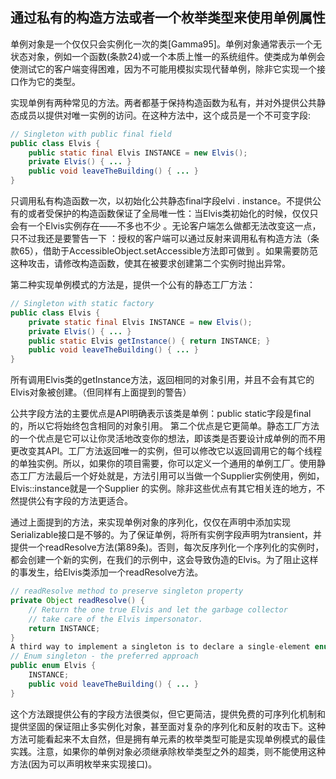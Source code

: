 ## 通过私有的构造方法或者一个枚举类型来使用单例属性

单例对象是一个仅仅只会实例化一次的类[Gamma95]。单例对象通常表示一个无状态对象，例如一个函数(条款24)或一个本质上惟一的系统组件。使类成为单例会使测试它的客户端变得困难，因为不可能用模拟实现代替单例，除非它实现一个接口作为它的类型。

实现单例有两种常见的方法。两者都基于保持构造函数为私有，并对外提供公共静态成员以提供对唯一实例的访问。在这种方法中，这个成员是一个不可变字段:

```java
// Singleton with public final field
public class Elvis {
	public static final Elvis INSTANCE = new Elvis();
	private Elvis() { ... }
	public void leaveTheBuilding() { ... }
}
```

只调用私有构造函数一次，以初始化公共静态final字段elvi . instance。不提供公有的或者受保护的构造函数保证了全局唯一性：当Elvis类初始化的时候，仅仅只会有一个Elvis实例存在——不多也不少 。无论客户端怎么做都无法改变这一点，只不过我还是要警告一下 ：授权的客户端可以通过反射来调用私有构造方法（条款65），借助于AccessibleObject.setAccessible方法即可做到 。如果需要防范这种攻击，请修改构造函数，使其在被要求创建第二个实例时抛出异常。

第二种实现单例模式的方法是，提供一个公有的静态工厂方法：

```java
// Singleton with static factory
public class Elvis {
	private static final Elvis INSTANCE = new Elvis();
	private Elvis() { ... }
	public static Elvis getInstance() { return INSTANCE; }
	public void leaveTheBuilding() { ... }
}
```

所有调用Elvis类的getInstance方法，返回相同的对象引用，并且不会有其它的Elvis对象被创建。（但同样有上面提到的警告）

公共字段方法的主要优点是API明确表示该类是单例：public static字段是final的，所以它将始终包含相同的对象引用。 第二个优点是它更简单。静态工厂方法的一个优点是它可以让你灵活地改变你的想法，即该类是否要设计成单例的而不用更改变其API。工厂方法返回唯一的实例，但可以修改它以返回调用它的每个线程的单独实例。所以，如果你的项目需要，你可以定义一个通用的单例工厂。使用静态工厂方法最后一个好处就是，方法引用可以当做一个Supplier实例使用，例如，Elvis::instance就是一个Supplier<Elvis>  的实例。除非这些优点有其它相关连的地方，不然提供公有字段的方法更适合。

通过上面提到的方法，来实现单例对象的序列化，仅仅在声明中添加实现Serializable接口是不够的。为了保证单例，将所有实例字段声明为transient，并提供一个readResolve方法(第89条)。否则，每次反序列化一个序列化的实例时，都会创建一个新的实例，在我们的示例中，这会导致伪造的Elvis。为了阻止这样的事发生，给Elvis类添加一个readResolve方法。

```java
// readResolve method to preserve singleton property
private Object readResolve() {
    // Return the one true Elvis and let the garbage collector
    // take care of the Elvis impersonator.
    return INSTANCE;
}
A third way to implement a singleton is to declare a single-element enum:
// Enum singleton - the preferred approach
public enum Elvis {
    INSTANCE;
    public void leaveTheBuilding() { ... }
}
```

这个方法跟提供公有的字段方法很类似，但它更简洁，提供免费的可序列化机制和提供坚固的保证阻止多实例化对象，甚至面对复杂的序列化和反射的攻击下。这种方法可能看起来不太自然，但是拥有单元素的枚举类型可能是实现单例模式的最佳实践。注意，如果你的单例对象必须继承除枚举类型之外的超类，则不能使用这种方法(因为可以声明枚举来实现接口)。